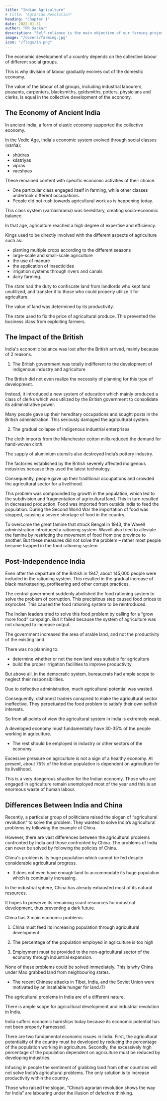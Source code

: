 ```yaml
---
title: "Indian Agriculture"
# title: "Agrarian Revolution"
heading: "Chapter 1"
date: 2022-01-31
author: "PR Sarkar"
description: "Self-reliance is the main objective of our farming projects, hence they should be oriented towards production"
image: "/covers/farming.jpg"
icon: "/flags/in.png"
---
```



The economic development of a country depends on the collective labour of different social groups. 

This is why division of labour gradually evolves out of the domestic economy. 

The value of the labour of all groups, including industrial labourers, peasants, carpenters, blacksmiths, goldsmiths, potters, physicians and clerks, is equal in the collective development of the economy.

## The Economy of Ancient India

In ancient India, a form of elastic economy supported the collective economy. 

In the Vedic Age, India's economic system evolved through social classes (varńa):
- shúdras
- kśatriyas
- vipras
- vaeshyas

These remained content with specific economic activities of their choice. 
- One particular class engaged itself in farming, while other classes undertook different occupations. 
- People did not rush towards agricultural work as is happening today. 

This class system (varńáshrama) was hereditary, creating socio-economic balance.

In that age, agriculture reached a high degree of expertise and efficiency. 

Kings used to be directly involved with the different aspects of agriculture such as:
- planting multiple crops according to the different seasons
- large-scale and small-scale agriculture
- the use of manure
- the application of insecticides
- irrigation systems through rivers and canals
- dairy farming. 

The state had the duty to confiscate land from landlords who kept land unutilized, and transfer it to those who could properly utilize it for agriculture. 

The value of land was determined by its productivity. 

The state used to fix the price of agricultural produce. This prevented the business class from exploiting farmers.



## The Impact of the British

India's economic balance was lost after the British arrived, mainly because of 2 reasons.

1. The British government was totally indifferent to the development of indigenous industry and agriculture 

The British did not even realize the necessity of planning for this type of development. 

Instead, it introduced a new system of education which mainly produced a class of clerks which was utilized by the British government to consolidate its administrative power. 

Many people gave up their hereditary occupations and sought posts in the British administration. This seriously damaged the agricultural system.


2. The gradual collapse of indigenous industrial enterprises

<!-- The notably the hand weaving industry -->
The cloth imports from the Manchester cotton mills reduced the demand for hand-woven cloth. 

The supply of aluminium utensils also destroyed India’s pottery industry. 

The factories established by the British severely affected indigenous industries because they used the latest technology. 

Consequently, people gave up their traditional occupations and crowded the agricultural sector for a livelihood.

This problem was compounded by growth in the population, which led to the subdivision and fragmentation of agricultural land. This in turn resulted in decreased production. Food was imported from outside India to feed the population. During the Second World War the importation of food was stopped, causing a severe shortage of food in the country.

To overcome the great famine that struck Bengal in 1943, the Wavell administration introduced a rationing system. Wavell also tried to alleviate the famine by restricting the movement of food from one province to another. But these measures did not solve the problem – rather most people became trapped in the food rationing system.


## Post-Independence India

Even after the departure of the British in 1947, about 145,000 people were included in the rationing system. This resulted in the gradual increase of black marketeering, profiteering and other corrupt practices. 

The central government suddenly abolished the food rationing system to solve the problem of corruption. This precipitous step caused food prices to skyrocket. This caused the food rationing system to be reintroduced.

The Indian leaders tried to solve this food problem by calling for a “grow more food” campaign. But it failed because the system of agriculture was not changed to increase output. 

The government increased the area of arable land, and not the productivity of the existing land. 

There was no planning to:
- determine whether or not the new land was suitable for agriculture
- build the proper irrigation facilities to improve productivity.

But above all, in the democratic system, bureaucrats had ample scope to neglect their responsibilities. 

Due to defective administration, much agricultural potential was wasted. 

Consequently, dishonest traders conspired to make the agricultural sector ineffective. They perpetuated the food problem to satisfy their own selfish interests. 

So from all points of view the agricultural system in India is extremely weak.

A developed economy must fundamentally have 30-35% of the people working in agriculture. 
- The rest should be employed in industry or other sectors of the economy. 

Excessive pressure on agriculture is not a sign of a healthy economy. At present, about 75% of the Indian population is dependent on agriculture for its livelihood. 

This is a very dangerous situation for the Indian economy. Those who are engaged in agriculture remain unemployed most of the year and this is an enormous waste of human labour. 

<!-- This unemployment problem in agriculture must be solved immediately – it brooks no delay. -->


## Differences Between India and China

Recently, a particular group of politicians raised the slogan of “agricultural revolution” to solve the problem. They wanted to solve India’s agricultural problems by following the example of China. 

However, there are vast differences between the agricultural problems confronted by India and those confronted by China. The problems of India can never be solved by following the policies of China.

China's problem is its huge population which cannot be fed despite considerable agricultural progress. 
- It does not even have enough land to accommodate its huge population which is continually increasing. 

In the industrial sphere, China has already exhausted most of its natural resources. 

It hopes to preserve its remaining scant resources for industrial development, thus preventing a dark future.

China has 3 main economic problems:

1. China must feed its increasing population through agricultural development

2. The percentage of the population employed in agriculture is too high

3. Employment must be provided to the non-agricultural sector of the economy through industrial expansion. 

None of these problems could be solved immediately. This is why China under Mao grabbed land from neighbouring states. 
- The recent Chinese attacks in Tibet, India, and the Soviet Union were motivated by an insatiable hunger for land.(1) 

<!-- This is a very ingenious plan for agrarian revolution! -->

The agricultural problems in India are of a different nature. 

There is ample scope for agricultural development and industrial revolution in India. 

India suffers economic hardships today because its economic potential has not been properly harnessed.

There are two fundamental economic issues in India. First, the agricultural potentiality of the country must be developed by reducing the percentage of the population working in agriculture. Secondly, the excessively high percentage of the population dependent on agriculture must be reduced by developing industries.

Infusing in people the sentiment of grabbing land from other countries will not solve India’s agricultural problems. The only solution is to increase productivity within the country. 

Those who raised the slogan, “China’s agrarian revolution shows the way for India” are labouring under the illusion of defective thinking.

